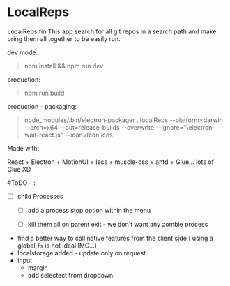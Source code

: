 
# LocalReps

LocalReps fin
This app search for all git repos in a search path and make bring them all together to be easily run.


dev mode:
> npm install && npm run dev

production:
> npm run build

production - packaging:
> node_modules/.bin/electron-packager . localReps --platform=darwin --arch=x64  --out=release-builds --overwrite  --ignore="\electron-wait-react.js" --icon=Icon.icns


Made with:

React + Electron + MotionUI + less + muscle-css + antd +  Glue... lots of Glue XD

#ToDO - :
 - [ ] child Processes 
    + [ ] add a process stop option within the menu
    + [ ] kill them all on parent exit - we don't want any zombie process
    

 - find a better way to call native features from the client side ( using a global `fs` is not ideal IMO...)
 - localstorage added - update only on request.
 - input
    * margin
    * add selectect from dropdown 
    